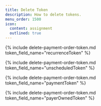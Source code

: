 ```yaml
---
title: Delete Token
description: How to delete tokens.
menu_order: 1500
icon:
  content: assignment
  outlined: true
---
```


{% include delete-payment-order-token.md token_field_name="recurrenceToken" %}

{% include delete-payment-order-token.md token_field_name="unscheduledToken" %}

{% include delete-payment-order-token.md token_field_name="paymentToken" %}

{% include delete-payment-order-token.md token_field_name="payerOwnedToken" %}
